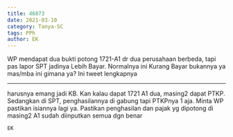 ```yaml
---
title: 46873
date: 2021-03-10
category: Tanya-SC
tags: PPh
author: EK
---
```


WP mendapat dua bukti potong 1721-A1 dr dua perusahaan berbeda, tapi pas lapor SPT jadinya Lebih Bayar. Normalnya ini Kurang Bayar bukannya ya mas/mba ini gimana ya? Ini tweet lengkapnya

---

harusnya emang jadi KB. Kan kalau dapat 1721 A1 dua, masing2 dapat PTKP. Sedangkan di SPT, penghasilannya di gabung tapi PTKPnya 1 aja. Minta WP pastikan isiannya lagi ya. Pastikan penghasilan dan pajak yg dipotong di masing2 A1 sudah diinputkan semua dgn benar

`EK`
